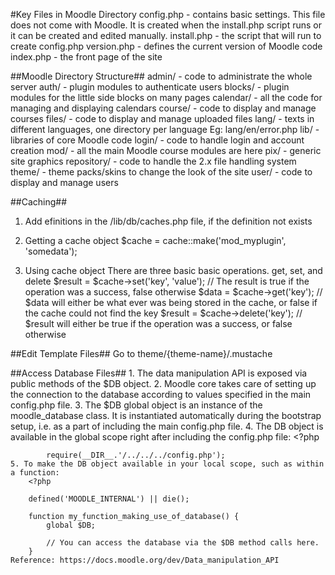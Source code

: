 #Key Files in Moodle Directory
	config.php - contains basic settings. This file does not come with Moodle. It is created when the install.php script runs or it can be created and edited manually.
	install.php - the script that will run to create config.php
	version.php - defines the current version of Moodle code
	index.php - the front page of the site

##Moodle Directory Structure##
	admin/ - code to administrate the whole server
	auth/ - plugin modules to authenticate users
	blocks/ - plugin modules for the little side blocks on many pages
	calendar/ - all the code for managing and displaying calendars
	course/ - code to display and manage courses
	files/ - code to display and manage uploaded files
	lang/ - texts in different languages, one directory per language
		Eg: lang/en/error.php
	lib/ - libraries of core Moodle code
	login/ - code to handle login and account creation
	mod/ - all the main Moodle course modules are here
	pix/ - generic site graphics
	repository/ - code to handle the 2.x file handling system
	theme/ - theme packs/skins to change the look of the site
	user/ - code to display and manage users

##Caching##
1. Add efinitions in the /lib/db/caches.php file, if the definition not exists

2. Getting a cache object
	$cache = cache::make('mod_myplugin', 'somedata');

3. Using cache object
	There are three basic basic operations. get, set, and delete
	$result = $cache->set('key', 'value'); // The result is true if the operation was a success, false otherwise
	$data = $cache->get('key'); // $data will either be what ever was being stored in the cache, or false if the cache could not find the key
	$result = $cache->delete('key'); // $result will either be true if the operation was a success, or false otherwise

##Edit Template Files##
	Go to theme/{theme-name}/<template-file>.mustache

##Access Database Files##
	1. The data manipulation API is exposed via public methods of the $DB object.
	2. Moodle core takes care of setting up the connection to the database according to values specified in the main config.php file.
	3. The $DB global object is an instance of the moodle_database class. It is instantiated automatically during the bootstrap setup, i.e. as a part of including the main config.php file.
	4. The DB object is available in the global scope right after including the config.php file:
		<?php
 
			require(__DIR__.'/../../../config.php');
	5. To make the DB object available in your local scope, such as within a function:
		<?php
		 
		defined('MOODLE_INTERNAL') || die();
		 
		function my_function_making_use_of_database() {
		    global $DB;
		 
		    // You can access the database via the $DB method calls here.
		}
	Reference: https://docs.moodle.org/dev/Data_manipulation_API
